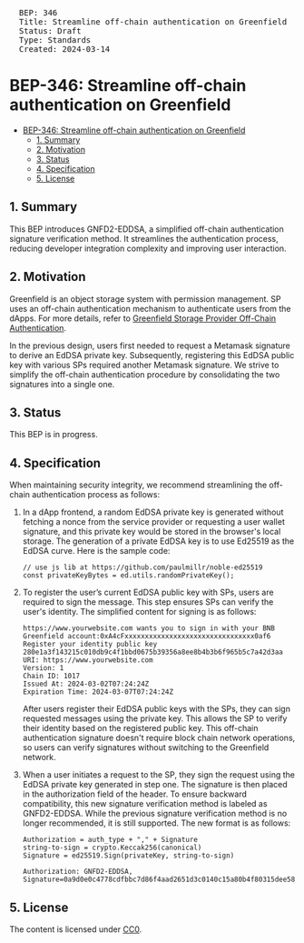 <pre>
  BEP: 346
  Title: Streamline off-chain authentication on Greenfield
  Status: Draft
  Type: Standards
  Created: 2024-03-14
</pre>


# BEP-346: Streamline off-chain authentication on Greenfield

- [BEP-346: Streamline off-chain authentication on Greenfield](#bep-346-streamline-off-chain-authentication-on-greenfield)
  - [1. Summary](#1-summary)
  - [2. Motivation](#2-motivation)
  - [3. Status](#3-status)
  - [4. Specification](#4-specification)
  - [5. License](#5-license)


## 1. Summary
This BEP introduces GNFD2-EDDSA, a simplified off-chain authentication signature verification method. It streamlines the authentication process, reducing developer integration complexity and improving user interaction.

## 2. Motivation

Greenfield is an object storage system with permission management. SP uses an off-chain authentication mechanism to authenticate users from the dApps. For more details, refer to [Greenfield Storage Provider Off-Chain Authentication](https://docs.bnbchain.org/greenfield-docs/docs/guide/storage-provider/modules/authenticator/#greenfield-storage-provider-off-chain-authentication). 

In the previous design, users first needed to request a Metamask signature to derive an EdDSA private key. Subsequently, registering this EdDSA public key with various SPs required another Metamask signature. We strive to simplify the off-chain authentication procedure by consolidating the two signatures into a single one.


## 3. Status
This BEP is in progress.

## 4. Specification

When maintaining security integrity, we recommend streamlining the off-chain authentication process as follows:

1. In a dApp frontend, a random EdDSA private key is generated without fetching a nonce from the service provider or requesting a user wallet signature, and this private key would be stored in the browser's local storage. The generation of a private EdDSA key is to use Ed25519 as the EdDSA curve. Here is the sample code:
    ```
    // use js lib at https://github.com/paulmillr/noble-ed25519 
    const privateKeyBytes = ed.utils.randomPrivateKey();
    ```

2. To register the user’s current EdDSA public key with SPs, users are required to sign the message. This step ensures SPs can verify the user's identity. The simplified content for signing is as follows:

    ```
    https://www.yourwebsite.com wants you to sign in with your BNB Greenfield account:0xA4cFxxxxxxxxxxxxxxxxxxxxxxxxxxxxxxxx0af6
    Register your identity public key 280e1a3f143215c010db9c4f1bbd0675b39356a8ee8b4b3b6f965b5c7a42d3aa
    URI: https://www.yourwebsite.com
    Version: 1
    Chain ID: 1017
    Issued At: 2024-03-02T07:24:24Z
    Expiration Time: 2024-03-07T07:24:24Z
    ```

    After users register their EdDSA public keys with the SPs, they can sign requested messages using the private key. This allows the SP to verify their identity based on the registered public key. This off-chain authentication signature doesn't require block chain network operations, so users can verify signatures without switching to the Greenfield network.

3. When a user initiates a request to the SP, they sign the request using the EdDSA private key generated in step one. The signature is then placed in the authorization field of the header. To ensure backward compatibility, this new signature verification method is labeled as GNFD2-EDDSA. While the previous signature verification method is no longer recommended, it is still supported. The new format is as follows:

    ```
    Authorization = auth_type + "," + Signature
    string-to-sign = crypto.Keccak256(canonical)
    Signature = ed25519.Sign(privateKey, string-to-sign)

    Authorization: GNFD2-EDDSA, Signature=0a9d0e0c4778cdfbbc7d86f4aad2651d3c0140c15a80b4f80315dee58987c2a401877bfb05aef6f8a9c4137b8587a4f02536b3cb7e303c444edaacee476e7ad2
    ```

## 5. License

The content is licensed under [CC0](https://creativecommons.org/publicdomain/zero/1.0/).
